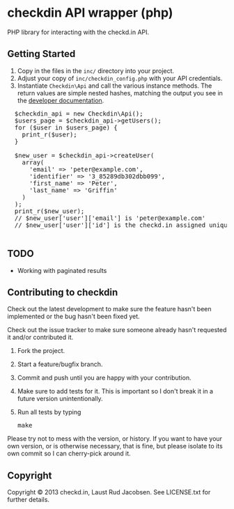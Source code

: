 # checkdin API wrapper (php)
PHP library for interacting with the checkd.in API.

## Getting Started

1. Copy in the files in the <code>inc/</code> directory into your project.
2. Adjust your copy of <code>inc/checkdin_config.php</code> with your API credentials.
3. Instantiate <code>Checkdin\Api</code> and call the various instance methods. The return values are simple nested hashes, matching the output you see in the [developer documentation](https://developer.checkd.in/).
<pre>
  $checkdin_api = new Checkdin\Api();
  $users_page = $checkdin_api->getUsers();
  for ($user in $users_page) {
    print_r($user);
  }

  $new_user = $checkdin_api->createUser(
    array(
      'email' => 'peter@example.com',
      'identifier' => '3_85289db302dbb099',
      'first_name' => 'Peter',
      'last_name' => 'Griffin'
    )
  );
  print_r($new_user);
  // $new_user['user']['email'] is 'peter@example.com'
  // $new_user['user']['id'] is the checkd.in assigned unique identifier

</pre>

## TODO

* Working with paginated results

## Contributing to checkdin
Check out the latest development to make sure the feature hasn't been implemented or the bug hasn't been fixed yet.

Check out the issue tracker to make sure someone already hasn't requested it and/or contributed it.

1. Fork the project.

2. Start a feature/bugfix branch.

3. Commit and push until you are happy with your contribution.

4. Make sure to add tests for it. This is important so I don't break it in a future version unintentionally.

5. Run all tests by typing <pre>make</pre>

Please try not to mess with the version, or history. If you want to have your own version, or is otherwise necessary, that is fine, but please isolate to its own commit so I can cherry-pick around it.

## Copyright
Copyright © 2013 checkd.in, Laust Rud Jacobsen. See LICENSE.txt for further details.